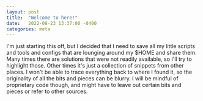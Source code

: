 ```yaml
---
layout: post
title:  "Welcome to here!"
date:   2022-08-23 13:37:00 -0400
categories: meta
---
```


I'm just starting this off, but I decided that I need to save all my little scripts
and tools and configs that are lounging around my $HOME and share them. Many
times there are solutions that were not readily available, so I'll try to
highlight those. Other times it's just a collection of snippets from other
places. I won't be able to trace everything back to where I found it, so the
originality of all the bits and pieces can be blurry. I will be mindful of
proprietary code though, and might have to leave out certain bits and pieces or
refer to other sources.
